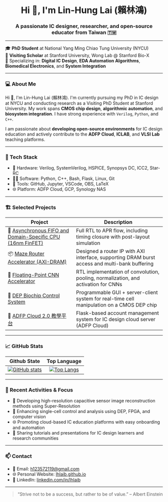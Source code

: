 <h1 align="center">Hi 👋, I'm Lin-Hung Lai (賴林鴻)</h1>
<h3 align="center">A passionate IC designer, researcher, and open-source educator from Taiwan 🇹🇼</h3>

---

🎓 **PhD Student** at National Yang Ming Chiao Tung University (NYCU)  
🔬 **Visiting Scholar** at Stanford University, Wong Lab @ Stanford Bio-X  
🧠 Specializing in: **Digital IC Design**, **EDA Automation Algorithms**, **Biomedical Electronics**, and **System Integration**

---

### 💻 About Me

Hi 👋, I'm Lin-Hung Lai (賴林鴻). I'm currently pursuing my PhD in IC design at NYCU and conducting research as a Visiting PhD Student at Stanford University. My work spans **CMOS chip design**, **algorithmic automation**, and **biosystem integration**. I have strong experience with `Verilog`, `Python`, and `C++`.

I am passionate about **developing open-source environments** for IC design education and actively contribute to the **ADFP Cloud**, **ICLAB**, and **VLSI Lab** teaching platforms.

---

### 🧰 Tech Stack

- 🔧 Hardware: Verilog, SystemVerilog, HSPICE, Synopsys DC, ICC2, Star-RC
- 👨‍💻 Software: Python, C++, Bash, Flask, Linux, Git
- 🧠 Tools: GitHub, Jupyter, VSCode, OBS, LaTeX
- 🌐 Platform: ADFP Cloud, GCP, Synology NAS

---

### 🏗️ Selected Projects

| Project | Description |
|--------|-------------|
| 🔩 [Asynchronous FIFO and Domain-Specific CPU (16nm FinFET)](https://github.com/...) | Full RTL to APR flow, including timing closure with post-layout simulation |
| 📦 [Maze Router Accelerator (AXI-DRAM)](https://github.com/...) | Designed a router IP with AXI interface, supporting DRAM burst access and multi-bank buffering |
| 🧠 [Floating-Point CNN Accelerator](https://github.com/...) | RTL implementation of convolution, pooling, normalization, and activation for CNNs |
| 🔬 [DEP Biochip Control System](https://github.com/...) | Programmable GUI + server-client system for real-time cell manipulation on a CMOS DEP chip |
| 🧪 [ADFP Cloud 2.0 教學平台](https://github.com/...) | Flask-based account management system for IC design cloud server (ADFP Cloud) |

---

### 📈 GitHub Stats

| Github State | Top Language |
|:-:|:-:|
|[![GitHub stats](https://github-readme-stats-eight-beta-67.vercel.app/api?username=lhlaib&show_icons=true&theme=light&include_all_commits=true&rank_icon=github)](https://github.com/anuraghazra/github-readme-stats)|[![Top Langs](https://github-readme-stats-eight-beta-67.vercel.app/api/top-langs/?username=lhlaib&theme=light&layout=compact&langs_count=10&hide=jupyter%20notebook)](https://github.com/anuraghazra/github-readme-stats)|

---

### 🌱 Recent Activities & Focus

- 📡 Developing high-resolution capacitive sensor image reconstruction methods using Super-Resolution
- 🧬 Enhancing single-cell control and analysis using DEP, FPGA, and computer vision
- 🌐 Promoting cloud-based IC education platforms with easy onboarding and automation
- 📢 Sharing tutorials and presentations for IC design learners and research communities

---

### 📫 Contact

- 📨 Email: [h123572119@gmail.com](mailto:h123572119@gmail.com)
- 🌐 Personal Website: [lhlaib.github.io](https://lhlaib.github.io/)
- 🔗 LinkedIn: [linkedin.com/in/lhlaib](https://www.linkedin.com/in/lhlaib)

---

> “Strive not to be a success, but rather to be of value.” – Albert Einstein





<!--
**lhlaib/lhlaib** is a ✨ _special_ ✨ repository because its `README.md` (this file) appears on your GitHub profile.

Here are some ideas to get you started:

- 🔭 I’m currently working on ...
- 🌱 I’m currently learning ...
- 👯 I’m looking to collaborate on ...
- 🤔 I’m looking for help with ...
- 💬 Ask me about ...
- 📫 How to reach me: ...
- 😄 Pronouns: ...
- ⚡ Fun fact: ...
-->
